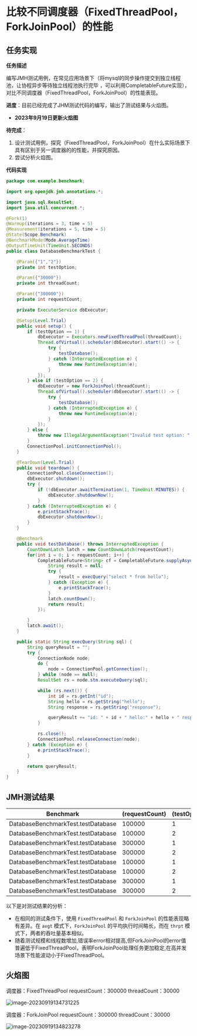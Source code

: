 # 比较不同调度器（FixedThreadPool，ForkJoinPool）的性能

## 任务实现

**任务描述**

编写JMH测试用例，在常见应用场景下（将mysql的同步操作提交到独立线程池，让协程异步等待独立线程池执行完毕 ，可以利用CompletableFuture实现），对比不同调度器（FixedThreadPool，ForkJoinPool）的性能表现。

**进度**：目前已经完成了JHM测试代码的编写，输出了测试结果与火焰图。

- **2023年9月19日更新火焰图**

**待完成**：

1. 设计测试用例，探究（FixedThreadPool，ForkJoinPool）在什么实际场景下具有区别于另一调度器的的性能，并探究原因。
2. 尝试分析火焰图。

**代码实现**

```java
package com.example.benchmark;

import org.openjdk.jmh.annotations.*;

import java.sql.ResultSet;
import java.util.concurrent.*;

@Fork(1)
@Warmup(iterations = 3, time = 5)
@Measurement(iterations = 5, time = 5)
@State(Scope.Benchmark)
@BenchmarkMode(Mode.AverageTime)
@OutputTimeUnit(TimeUnit.SECONDS)
public class DatabaseBenchmarkTest {

    @Param({"1","2"})
    private int testOption;

    @Param({"30000"})
    private int threadCount;

    @Param({"300000"})
    private int requestCount;

    private ExecutorService dbExecutor;

    @Setup(Level.Trial)
    public void setup() {
        if (testOption == 1) {
            dbExecutor = Executors.newFixedThreadPool(threadCount);
            Thread.ofVirtual().scheduler(dbExecutor).start(() -> {
                try {
                    testDatabase();
                } catch (InterruptedException e) {
                    throw new RuntimeException(e);
                }
            });
        } else if (testOption == 2) {
            dbExecutor = new ForkJoinPool(threadCount);
            Thread.ofVirtual().scheduler(dbExecutor).start(() -> {
                try {
                    testDatabase();
                } catch (InterruptedException e) {
                    throw new RuntimeException(e);
                }
            });
        } else {
            throw new IllegalArgumentException("Invalid test option: " + testOption);
        }
        ConnectionPool.initConnectionPool();
    }

    @TearDown(Level.Trial)
    public void teardown() {
        ConnectionPool.closeConnection();
        dbExecutor.shutdown();
        try {
            if (!dbExecutor.awaitTermination(1, TimeUnit.MINUTES)) {
                dbExecutor.shutdownNow();
            }
        } catch (InterruptedException e) {
            e.printStackTrace();
            dbExecutor.shutdownNow();
        }
    }

    @Benchmark
    public void testDatabase() throws InterruptedException {
        CountDownLatch latch = new CountDownLatch(requestCount);
        for(int i = 0; i < requestCount; i++) {
            CompletableFuture<String> cf = CompletableFuture.supplyAsync(() -> {
                String result = null;
                try {
                    result = execQuery("select * from hello");
                } catch (Exception e) {
                    e.printStackTrace();
                }
                latch.countDown();
                return result;
            });

        }
        latch.await();
    }

    public static String execQuery(String sql) {
        String queryResult = "";
        try {
            ConnectionNode node;
            do {
                node = ConnectionPool.getConnection();
            } while (node == null);
            ResultSet rs = node.stm.executeQuery(sql);

            while (rs.next()) {
                int id = rs.getInt("id");
                String hello = rs.getString("hello");
                String response = rs.getString("response");

                queryResult += "id: " + id + " hello:" + hello + " response: "+ response + "\n";
            }

            rs.close();
            ConnectionPool.releaseConnection(node);
        } catch (Exception e) {
            e.printStackTrace();
        }

        return queryResult;
    }
}
```

## **JMH测试结果**

| Benchmark                          | (requestCount) | (testOption) | (threadCount) | Mode  | Cnt  | Score | Error  | Units |
| ---------------------------------- | -------------- | ------------ | ------------- | ----- | ---- | ----- | ------ | ----- |
| DatabaseBenchmarkTest.testDatabase | 100000         | 1            | 10000         | avgt  | 5    | 1.333 | ±0.677 | s/op  |
| DatabaseBenchmarkTest.testDatabase | 100000         | 2            | 10000         | avgt  | 5    | 1.449 | ±0.570 | s/op  |
| DatabaseBenchmarkTest.testDatabase | 300000         | 1            | 30000         | avgt  | 5    | 4.385 | ±1.326 | s/op  |
| DatabaseBenchmarkTest.testDatabase | 300000         | 2            | 30000         | avgt  | 5    | 5.128 | ±0.300 | s/op  |
| DatabaseBenchmarkTest.testDatabase | 100000         | 1            | 10000         | thrpt | 5    | 0.654 | ±0.201 | ops/s |
| DatabaseBenchmarkTest.testDatabase | 100000         | 2            | 10000         | thrpt | 5    | 0.616 | ±0.128 | ops/s |
| DatabaseBenchmarkTest.testDatabase | 300000         | 1            | 30000         | thrpt | 5    | 0.200 | ±0.045 | ops/s |
| DatabaseBenchmarkTest.testDatabase | 300000         | 2            | 30000         | thrpt | 5    | 0.318 | ±0.100 | ops/s |

以下是对测试结果的分析：

- 在相同的测试条件下，使用 `FixedThreadPool` 和 `ForkJoinPool` 的性能表现略有差异。在 `avgt` 模式下，`ForkJoinPool` 的平均执行时间略长，而在 `thrpt` 模式下，两者的吞吐量基本相似。
- 随着测试规模和线程数增加,错误率error相对提高,但ForkJoinPool的error值普遍低于FixedThreadPool，表明ForkJoinPool处理任务更加稳定,在高并发场景下性能波动小于FixedThreadPool。

## 火焰图

调度器：FixedThreadPool   requestCount：300000  threadCount：30000

![image-20230919134731225](https://cdn.jsdelivr.net/gh/youyou0805/pictures/2023/09/image-20230919134731225-5692fe.png)

调度器：ForkJoinPool   requestCount：300000  threadCount：30000

![image-20230919134823278](https://cdn.jsdelivr.net/gh/youyou0805/pictures/2023/09/image-20230919134823278-f2ec83.png)

